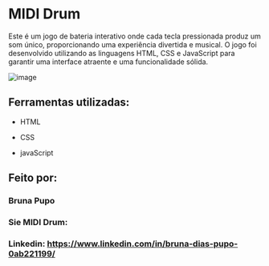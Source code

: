 #  MIDI Drum


Este é um jogo de bateria interativo onde cada tecla pressionada produz um som único, proporcionando uma experiência divertida e musical. O jogo foi desenvolvido utilizando as linguagens HTML, CSS e JavaScript para garantir uma interface atraente e uma funcionalidade sólida.
<br>


![image](https://github.com/Brunapupo/play-drum-js/assets/112135250/6f012add-7cf0-4277-8a88-154bd9658356)


## Ferramentas utilizadas:

* HTML

* CSS

* javaScript

## Feito por:
### Bruna Pupo
### Sie MIDI Drum: 
### Linkedin: https://www.linkedin.com/in/bruna-dias-pupo-0ab221199/
